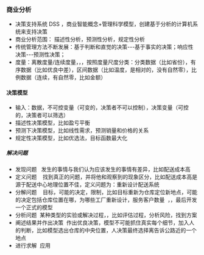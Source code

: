 ### 商业分析
- 决策支持系统 DSS ，商业智能概念+管理科学模型，创建基于分析的计算机系统来支持决策
- 商业分析范围： 描述性分析，预测性分析，规定性分析
- 传统管理方法不断发展：基于判断和直觉的决策---基于事实的决策；响应性决策---预测性决策；
- 度量：离散度量/连续度量，，，按照度量尺度分类：分类数据（比如省份），有序数据（比如优良中差），区间数据（比如温度，是相对的，没有自然零），比例数据（连续，有自然零，比如金额）
#### 决策模型
- 输入：数据，不可控变量（可变的，决策者不可以控制），决策变量（可控的，决策者可以筛选）
- 描述性决策模型，比如盈亏平衡
- 预测下决策模型，比如线性需求，预测销量和价格的关系
- 规定性决策模型，比如优选法，目标函数最大化
##### 解决问题
- 发现问题   发生的事情与我们认为应该发生的事情有差异，比如配送成本高
- 定义问题    找到真正的问题，并将他和观察到的现象区分，比如配送成本高是源于配送中心地理位置不佳，定义问题为：重新设计配送系统
- 分解问题    目标，可能的决定，限制，比如目标重新为仓库定位新地点，可能的决定包括仓库位置在哪，为哪些工厂重新设计，服务客户数量  ，，最后开发一个正式的模型
- 分析问题  某种类型的实验或解决过程，，比如评估过程，分析风险，找到方案
- 阐述结果并作出决策  作出优良决策，模型不可能抓住真实每个细节，加入人的判断，比如模型选出仓库的中央位置，人决策最终选择离告诉公路近的一个地点
- 进行求解  应用
